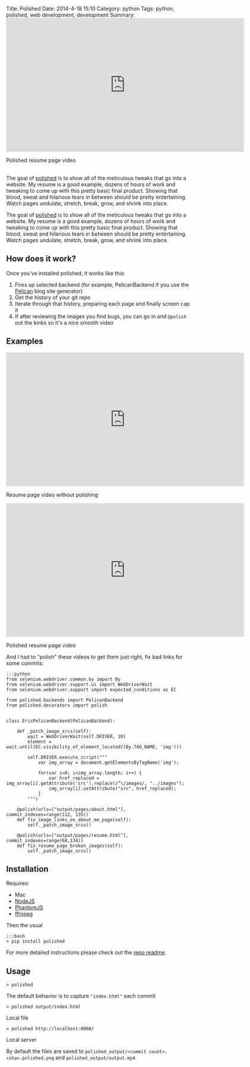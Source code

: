 Title: Polished
Date: 2014-4-18 15:10
Category: python
Tags: python, polished, web development, development
Summary: <iframe width="640" height="360" class="youtube" src="https://www.youtube-nocookie.com/embed/Yi5fHkGqe38?rel=0" frameborder="0" allowfullscreen></iframe><p class="centered-label">Polished resume page video</p><br>The goal of [polished](http://github.com/ckcollab/polished) is to show all of the meticulous tweaks that go into a website. My resume is a good example, dozens of hours of work and tweaking to come up with this pretty basic final product. Showing that blood, sweat and hilarious tears in between should be pretty entertaining. Watch pages undulate, stretch, break, grow, and shrink into place.

The goal of [polished](http://github.com/ckcollab/polished) is to show all of the meticulous tweaks that go into a website. My resume
is a good example, dozens of hours of work and tweaking to come up with this pretty basic final product. Showing that
blood, sweat and hilarious tears in between should be pretty entertaining. Watch pages undulate, stretch, break,
grow, and shrink into place.


## How does it work?

Once you've installed polished, it works like this:

1. Fires up selected backend (for example, PelicanBackend if you use the [Pelican](https://github.com/getpelican/pelican) blog site generator)
2. Get the history of your git repo
3. Iterate through that history, preparing each page and finally screen cap it
4. If after reviewing the images you find bugs, you can go in and `@polish` out the kinks so it's a nice smooth video




## Examples

<iframe width="640" height="360" class="youtube" src="https://www.youtube-nocookie.com/embed/J4sBUXP7zoo?rel=0" frameborder="0" allowfullscreen></iframe>
<p class="centered-label">
Resume page video without polishing
</p>

<iframe width="640" height="360" class="youtube" src="https://www.youtube-nocookie.com/embed/Yi5fHkGqe38?rel=0" frameborder="0" allowfullscreen></iframe>
<p class="centered-label">
Polished resume page video
</p>

And I had to "polish" these videos to get them just right, fix bad links for some commits:

    :::python
    from selenium.webdriver.common.by import By
    from selenium.webdriver.support.ui import WebDriverWait
    from selenium.webdriver.support import expected_conditions as EC

    from polished.backends import PelicanBackend
    from polished.decorators import polish


    class EricPelicanBackend(PelicanBackend):

        def _patch_image_srcs(self):
            wait = WebDriverWait(self.DRIVER, 10)
            element = wait.until(EC.visibility_of_element_located((By.TAG_NAME, 'img')))

            self.DRIVER.execute_script("""
                var img_array = document.getElementsByTagName('img');

                for(var i=0; i<img_array.length; i++) {
                    var href_replaced = img_array[i].getAttribute('src').replace(/^\/images/, "../images");
                    img_array[i].setAttribute("src", href_replaced);
                }
            """)

        @polish(urls=["output/pages/about.html"], commit_indexes=range(112, 135))
        def fix_image_links_on_about_me_page(self):
            self._patch_image_srcs()

        @polish(urls=["output/pages/resume.html"], commit_indexes=range(68,134))
        def fix_resume_page_broken_images(self):
            self._patch_image_srcs()

## Installation

Requires:

* Mac
* [NodeJS](http://nodejs.org/)
* [PhantomJS](http://phantomjs.org/)
* [ffmpeg](http://www.ffmpeg.org/)

Then the usual


    :::bash
    > pip install polished


For more detailed instructions please check out the [repo readme](https://github.com/ckcollab/polished).

## Usage

    > polished

The default behavior is to capture `"index.html"` each commit

    > polished output/index.html

Local file

    > polished http://localhost:8000/

Local server


By default the files are saved to `polished_output/<commit count>.<sha>.polished.png` and `polished_output/output.mp4`
